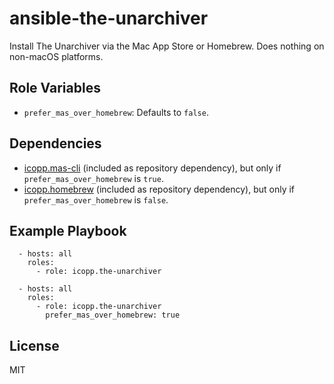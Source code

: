 # ansible-the-unarchiver

Install The Unarchiver via the Mac App Store or Homebrew. Does nothing on non-macOS platforms.

## Role Variables

* `prefer_mas_over_homebrew`: Defaults to `false`.

## Dependencies

* [icopp.mas-cli](https://github.com/icopp/ansible-mas-cli) (included as repository dependency), but only if `prefer_mas_over_homebrew` is `true`.
* [icopp.homebrew](https://github.com/icopp/ansible-homebrew) (included as repository dependency), but only if `prefer_mas_over_homebrew` is `false`.

## Example Playbook

```
  - hosts: all
    roles:
      - role: icopp.the-unarchiver
```

```
  - hosts: all
    roles:
      - role: icopp.the-unarchiver
        prefer_mas_over_homebrew: true
```

## License

MIT
